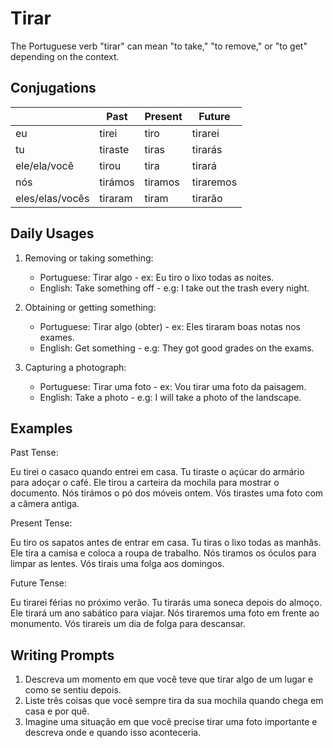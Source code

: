 # Tirar

The Portuguese verb "tirar" can mean "to take," "to remove," or "to get" depending on the context.

## Conjugations

|                 | Past    | Present | Future    |
| --------------- | ------- | ------- | --------- |
| eu              | tirei   | tiro    | tirarei   |
| tu              | tiraste | tiras   | tirarás   |
| ele/ela/você    | tirou   | tira    | tirará    |
| nós             | tirámos | tiramos | tiraremos |
| eles/elas/vocês | tiraram | tiram   | tirarão   |

## Daily Usages

1. Removing or taking something:

   - Portuguese: Tirar algo - ex: Eu tiro o lixo todas as noites.
   - English: Take something off - e.g: I take out the trash every night.

2. Obtaining or getting something:

   - Portuguese: Tirar algo (obter) - ex: Eles tiraram boas notas nos exames.
   - English: Get something - e.g: They got good grades on the exams.

3. Capturing a photograph:

   - Portuguese: Tirar uma foto - ex: Vou tirar uma foto da paisagem.
   - English: Take a photo - e.g: I will take a photo of the landscape.

## Examples

Past Tense:

Eu tirei o casaco quando entrei em casa.
Tu tiraste o açúcar do armário para adoçar o café.
Ele tirou a carteira da mochila para mostrar o documento.
Nós tirámos o pó dos móveis ontem.
Vós tirastes uma foto com a câmera antiga.

Present Tense:

Eu tiro os sapatos antes de entrar em casa.
Tu tiras o lixo todas as manhãs.
Ele tira a camisa e coloca a roupa de trabalho.
Nós tiramos os óculos para limpar as lentes.
Vós tirais uma folga aos domingos.

Future Tense:

Eu tirarei férias no próximo verão.
Tu tirarás uma soneca depois do almoço.
Ele tirará um ano sabático para viajar.
Nós tiraremos uma foto em frente ao monumento.
Vós tirareis um dia de folga para descansar.

## Writing Prompts

1. Descreva um momento em que você teve que tirar algo de um lugar e como se sentiu depois.
2. Liste três coisas que você sempre tira da sua mochila quando chega em casa e por quê.
3. Imagine uma situação em que você precise tirar uma foto importante e descreva onde e quando isso aconteceria.

